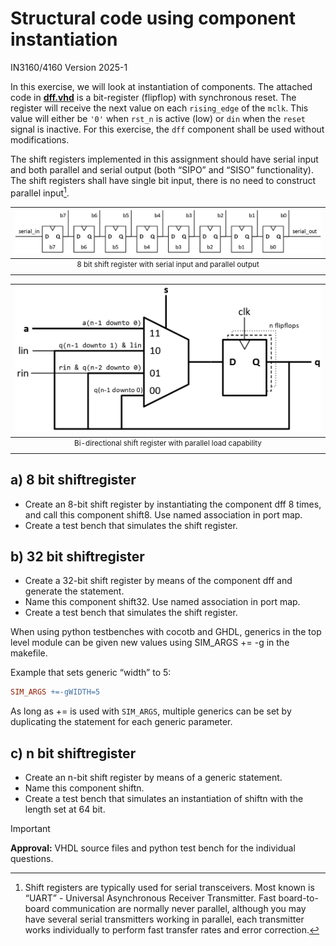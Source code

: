 # Structural code using component instantiation
IN3160/4160
Version 2025-1

In this exercise, we will look at instantiation of components. 
The attached code in **[dff.vhd](./src/dff.vhd)** is a bit-register (flipflop) with synchronous reset. 
The register will receive the next value on each `rising_edge` of the `mclk`. 
This value will either be `'0'` when `rst_n` is active (low) or `din` when the `reset` signal is inactive. 
For this exercise, the `dff` component shall be used without modifications. 

The shift registers implemented in this assignment should have serial input and both parallel and serial output (both “SIPO” and “SISO” functionality).  
The shift registers shall have single bit input, there is no need to construct parallel input[^1]. 

[^1]: Shift registers are typically used for serial transceivers. Most known is “UART” - Universal Asynchronous Receiver Transmitter. 
  Fast board-to-board communication are normally never parallel, although you may have several serial transmitters working in parallel, each transmitter works individually to perform fast transfer rates and error correction. 

| ![Simple shiftregister](./images/8bit-shiftreg.png) |
| :---: |
| <sup>8 bit shift register with serial input and parallel output</sup>|

| ![simple shiftregister](./images/bidir-shiftreg.png) |
| :---: |
| <sup>Bi-directional shift register with parallel load capability</sup>|

## a) 8 bit shiftregister ##
* Create an 8-bit shift register by instantiating the component dff 8 times, and call this component shift8. Use named association in port map.
* Create a test bench that simulates the shift register.

## b) 32 bit shiftregister ##
* Create a 32-bit shift register by means of the component dff and generate the statement.
* Name this component shift32. Use named association in port map.
* Create a test bench that simulates the shift register.

When using python testbenches with cocotb and GHDL, generics in the top level module can be given new values using SIM_ARGS += -g<GENERIC>  in the makefile. 

Example that sets generic “width” to 5: 
```makefile
SIM_ARGS +=-gWIDTH=5
```
As long as += is used with `SIM_ARGS`, multiple generics can be set by duplicating the statement for each generic parameter. 

## c) n bit shiftregister ##
* Create an n-bit shift register by means of a generic statement.
* Name this component shiftn.
* Create a test bench that simulates an instantiation of shiftn with the length set at 64 bit.

> [!IMPORTANT]
> **Approval:**
> VHDL source files and python test bench for the individual questions.
